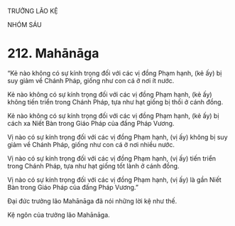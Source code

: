 TRƯỞNG LÃO KỆ

NHÓM SÁU

# 212. Mahānāga

“Kẻ nào không có sự kính trọng đối với các vị đồng Phạm hạnh, (kẻ ấy) bị suy giảm về Chánh Pháp, giống như con cá ở nơi ít nước.

Kẻ nào không có sự kính trọng đối với các vị đồng Phạm hạnh, (kẻ ấy) không tiến triển trong Chánh Pháp, tựa như hạt giống bị thối ở cánh đồng.

Kẻ nào không có sự kính trọng đối với các vị đồng Phạm hạnh, (kẻ ấy) bị cách xa Niết Bàn trong Giáo Pháp của đấng Pháp Vương.

Vị nào có sự kính trọng đối với các vị đồng Phạm hạnh, (vị ấy) không bị suy giảm về Chánh Pháp, giống như con cá ở nơi nhiều nước.

Vị nào có sự kính trọng đối với các vị đồng Phạm hạnh, (vị ấy) tiến triển trong Chánh Pháp, tựa như hạt giống tốt lành ở cánh đồng.

Vị nào có sự kính trọng đối với các vị đồng Phạm hạnh, (vị ấy) là gần Niết Bàn trong Giáo Pháp của đấng Pháp Vương.”

Đại đức trưởng lão Mahānāga đã nói những lời kệ như thế.

Kệ ngôn của trưởng lão Mahānāga.
